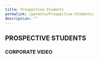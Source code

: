 ```yaml
---
title: Prospective Students
permalink: /parents/Prospective-Students/
description: ""
---
```

## PROSPECTIVE STUDENTS


### CORPORATE VIDEO


